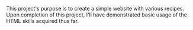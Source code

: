 This project's purpose is to create a simple website with various recipes. Upon completion of this project, I'll have demonstrated basic usage of the HTML skills acquired thus far.
